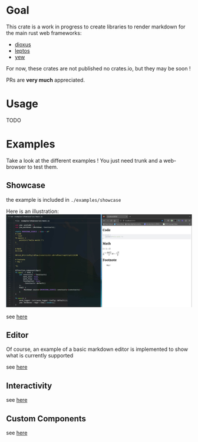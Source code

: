 # Goal

This crate is a work in progress to create libraries to render markdown for the main rust web frameworks:
- [dioxus](https://dioxuslabs.com)
- [leptos](https://www.leptos.dev/)
- [yew](yew.rs)

For now, these crates are not published no crates.io, but they may be soon !

PRs are **very much** appreciated.


# Usage

TODO

# Examples
Take a look at the different examples !
You just need trunk and a web-browser to test them.

## Showcase
the example is included in `./examples/showcase`

Here is an illustration:
![](./img/showcase.jpg)

see [here](https://rambip.github.io/rust-web-markdown/showcase)

## Editor
Of course, an example of a basic markdown editor is implemented to show what is currently supported

see [here](https://rambip.github.io/rust-web-markdown/editor)

## Interactivity
see [here](https://rambip.github.io/rust-web-markdown/onclick)

## Custom Components
see [here](https://rambip.github.io/rust-web-markdown/custom-components)
